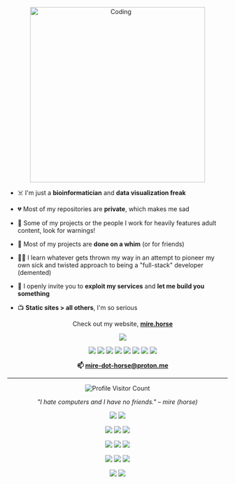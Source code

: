 <p align="center">
  <img alt="Coding" width="400" src="assets/mire_painting.png"/>
</p>

- ☠️ I'm just a **bioinformatician** and **data visualization freak**

- 💔 Most of my repositories are **private**, which makes me sad

- 🔞 Some of my projects or the people I work for heavily features adult content, look for warnings!

- 🌱 Most of my projects are **done on a whim** (or for friends)

- 🏳️‍🌈 I learn whatever gets thrown my way in an attempt to pioneer my own sick and twisted approach to being a "full-stack" developer (demented)

- 🙏 I openly invite you to **exploit my services** and **let me build you something**

- 📺 **Static sites > all others**, I'm so serious

  

  <p align="center">  Check out my website, <b><a href="https://mire.horse">mire.horse</a></b> </p>

  <p align="center">
    <img src="https://img.shields.io/website?up_message=online&down_message=offline&url=https%3A%2F%2Fyourwebsite.com"/>
  </p>

  

  <p align="center">
    <img src="https://img.shields.io/badge/Go-%2300ADD8.svg?&logo=go&logoColor=white"/>
    <img src="https://img.shields.io/badge/HTML-%23E34F26.svg?logo=html5&logoColor=white"/>
    <img src="https://img.shields.io/badge/CSS-1572B6?logo=css3&logoColor=fff"/>
    <img src="https://img.shields.io/badge/JavaScript-F7DF1E?logo=javascript&logoColor=000"/>
    <img src="https://img.shields.io/badge/Markdown-%23000000.svg?logo=markdown&logoColor=white"/>
    <img src="https://img.shields.io/badge/Python-3776AB?logo=python&logoColor=fff"/>
    <img src="https://img.shields.io/badge/R-%23276DC3.svg?logo=r&logoColor=white"/>
    <img src="https://img.shields.io/badge/Swift-F54A2A?logo=swift&logoColor=white"/>
  </p>

  <p align="center">
    <b>📫 <a href="mailto:mire-dot-horse@proton.me">mire-dot-horse@proton.me</a></b>
  </p>

------

<p align="center">   <img src="https://komarev.com/ghpvc/?username=mire-horse&label=Profile%20views&color=0e75b6&style=flat" alt="Profile Visitor Count" /> </p> <p align="center">   <em>"I hate computers and I have no friends." – mire (horse)</em> </p>

<p align="center">
  <img src="https://img.shields.io/badge/macOS-000000?logo=apple&logoColor=F0F0F0"/>
  <img src="https://img.shields.io/badge/Debian-A81D33?logo=debian&logoColor=fff"/>
</p>

<p align="center">
  <img src="https://img.shields.io/badge/PyCharm-000?logo=pycharm&logoColor=fff"/>
  <img src="https://custom-icon-badges.demolab.com/badge/Visual%20Studio-5C2D91.svg?&logo=visual-studio&logoColor=white"/>
  <img src="https://img.shields.io/badge/Xcode-007ACC?logo=Xcode&logoColor=white"/>
</p>

<p align="center">
  <img src="https://img.shields.io/badge/Pandas-150458?logo=pandas&logoColor=fff"/>
  <img src="https://img.shields.io/badge/NumPy-4DABCF?logo=numpy&logoColor=fff"/>
  <img src="https://img.shields.io/badge/Chart.js-FF6384?logo=chartdotjs&logoColor=fff"/>
</p>

<p align="center">
  <img src="https://img.shields.io/badge/Firebase-039BE5?logo=Firebase&logoColor=white"/>
  <img src="https://img.shields.io/badge/MySQL-4479A1?logo=mysql&logoColor=fff"/>
  <img src="https://img.shields.io/badge/AWS-%23FF9900.svg?logo=amazon-web-services&logoColor=white"/>
</p>

<p align="center">
  <img src="https://img.shields.io/badge/Godot-%23FFFFFF.svg?logo=godot-engine"/>
  <img src="https://img.shields.io/badge/iTerm2-000000?logo=iterm2&logoColor=fff"/>
</p>